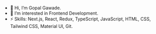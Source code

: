 - 👋 Hi, I’m Gopal Gawade.
- 👀 I’m interested in Frontend Development.
- ⚡ Skills: Next.js, React, Redux, TypeScript, JavaScript, HTML, CSS, Tailwind CSS, Material UI, Git.
<!--- 📫 LinkedIn: linkedin.com/in/gawadegopal1211-->
